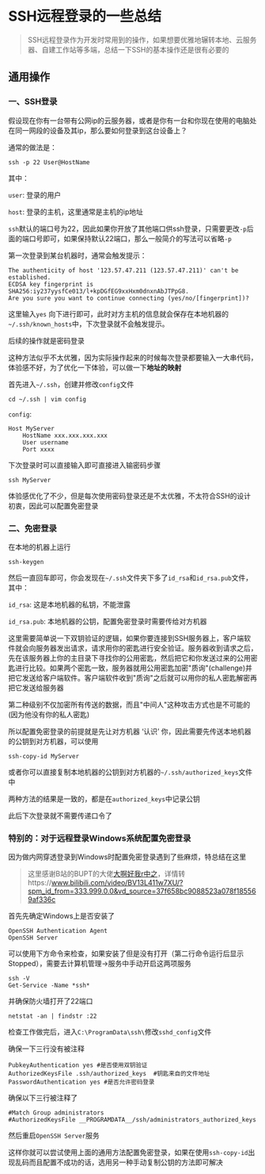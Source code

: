 # SSH远程登录的一些总结

> SSH远程登录作为开发时常用到的操作，如果想要优雅地辗转本地、云服务器、自建工作站等多端，总结一下SSH的基本操作还是很有必要的

## 通用操作

### 一、SSH登录

假设现在你有一台带有公网ip的云服务器，或者是你有一台和你现在使用的电脑处在同一网段的设备及其ip，那么要如何登录到这台设备上？

通常的做法是：

```shell
ssh -p 22 User@HostName
```

其中：

`user`: 登录的用户

`host`: 登录的主机，这里通常是主机的ip地址

`ssh`默认的端口号为22，因此如果你开放了其他端口供ssh登录，只需要更改`-p`后面的端口号即可，如果保持默认22端口，那么一般简介的写法可以省略`-p`

第一次登录到某台机器时，通常会触发提示：

```
The authenticity of host '123.57.47.211 (123.57.47.211)' can't be established.
ECDSA key fingerprint is SHA256:iy237yysfCe013/l+kpDGfEG9xxHxm0dnxnAbJTPpG8.
Are you sure you want to continue connecting (yes/no/[fingerprint])?
```

这里输入`yes`	向下进行即可，此时对方主机的信息就会保存在本地机器的`~/.ssh/known_hosts`中，下次登录就不会触发提示。

后续的操作就是密码登录

这种方法似乎不太优雅，因为实际操作起来的时候每次登录都要输入一大串代码，体验感不好，为了优化一下体验，可以做一下**地址的映射**

首先进入`~/.ssh`，创建并修改`config`文件

```shell
cd ~/.ssh | vim config
```

`config`:

```
Host MyServer
	HostName xxx.xxx.xxx.xxx
	User username
	Port xxxx
```

下次登录时可以直接输入即可直接进入输密码步骤

```
ssh MyServer
```

体验感优化了不少，但是每次使用密码登录还是不太优雅，不太符合SSH的设计初衷，因此可以配置免密登录

### 二、免密登录

在本地的机器上运行

```shell
ssh-keygen
```

然后一直回车即可，你会发现在`~/.ssh`文件夹下多了`id_rsa`和`id_rsa.pub`文件，其中：

`id_rsa`: 这是本地机器的私钥，不能泄露

`id_rsa.pub`: 本地机器的公钥，配置免密登录时需要传给对方机器

这里需要简单说一下双钥验证的逻辑，如果你要连接到SSH服务器上，客户端软件就会向服务器发出请求，请求用你的密匙进行安全验证。服务器收到请求之后，先在该服务器上你的主目录下寻找你的公用密匙，然后把它和你发送过来的公用密匙进行比较。如果两个密匙一致，服务器就用公用密匙加密"质询"(challenge)并把它发送给客户端软件。客户端软件收到"质询"之后就可以用你的私人密匙解密再把它发送给服务器

第二种级别不仅加密所有传送的数据，而且"中间人"这种攻击方式也是不可能的(因为他没有你的私人密匙)

所以配置免密登录的前提就是先让对方机器 ‘认识’ 你，因此需要先传送本地机器的公钥到对方机器，可以使用

```shell
ssh-copy-id MyServer
```

或者你可以直接复制本地机器的公钥到对方机器的`~/.ssh/authorized_keys`文件中

两种方法的结果是一致的，都是在`authorized_keys`中记录公钥

此后下次登录就不需要传递口令了

### **特别的：对于远程登录Windows系统配置免密登录**

因为做内网穿透登录到Windows时配置免密登录遇到了些麻烦，特总结在这里

> 这里感谢B站的BUPT的大佬[大啊好我r中之](https://space.bilibili.com/239828907)，详情转https://www.bilibili.com/video/BV13L411w7XU/?spm_id_from=333.999.0.0&vd_source=37f658bc9088523a078f185569af336c

首先先确定Windows上是否安装了

```
OpenSSH Authentication Agent
OpenSSH Server
```

可以使用下方命令来检查，如果安装了但是没有打开（第二行命令运行后显示Stopped），需要去计算机管理->服务中手动开启这两项服务

```
ssh -V
Get-Service -Name *ssh*
```

并确保防火墙打开了22端口

```
netstat -an | findstr :22
```

检查工作做完后，进入`C:\ProgramData\ssh\`修改`sshd_config`文件

确保一下三行没有被注释

```
PubkeyAuthentication yes #是否使用双钥验证
AuthorizedKeysFile .ssh/authorized_keys  #钥匙来自的文件地址
PasswordAuthentication yes #是否允许密码登录
```

确保以下三行被注释了

```
#Match Group administrators
#AuthorizedKeysFile __PROGRAMDATA__/ssh/administrators_authorized_keys
```

然后重启`OpenSSH Server`服务

这样你就可以尝试使用上面的通用方法配置免密登录，如果在使用`ssh-copy-id`出现乱码而且配置不成功的话，选用另一种手动复制公钥的方法即可解决